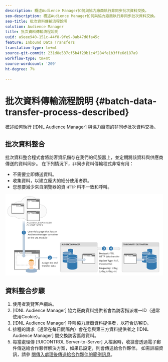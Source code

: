 ```yaml
---
description: 概述Audience Manager如何與協力廠商執行非同步批次資料交換。
seo-description: 概述Audience Manager如何與協力廠商執行非同步批次資料交換。
seo-title: 批次資料傳輸流程說明
solution: Audience Manager
title: 批次資料傳輸流程說明
uuid: a9eee940-151c-44f8-9fe9-8ab47d8fa45c
feature: Inbound Data Transfers
translation-type: tm+mt
source-git-commit: 231d8e537cf5b4f29b1c4f284fe1b3ffe6d187a9
workflow-type: tm+mt
source-wordcount: '209'
ht-degree: 7%

---
```



# 批次資料傳輸流程說明 {#batch-data-transfer-process-described}

概述如何執行 [!DNL Audience Manager] 與協力廠商的非同步批次資料交換。

## 批次資料整合

<!-- c_async.xml -->

批次資料整合程式會將訪客資訊儲存在我們的伺服器上，並定期將該資料與供應商傳送的資料同步。 在下列情況下，非同步資料傳輸程式非常有用：

* 不需要立即傳送資料。
* 收集資料，以建立龐大的細分使用者群。
* 您想要減少來自瀏覽器的資 `HTTP` 料不一致和呼叫。

![](assets/s2s_70.png)

## 資料整合步驟

1. 使用者瀏覽客戶網站。
1. [!DNL Audience Manager] 協力廠商資料提供者會為訪客指派唯一ID（通常使用Cookie）。
1. [!DNL Audience Manager] 呼叫協力廠商資料提供者，以符合訪客ID。
1. 排程的請求（通常在每日間隔內）會在您與第三方資料提供者之 [!DNL Audience Manager] 間交換訪客區段資料。
1. 每當處理傳 [!UICONTROL Server-to-Server] 入檔案時，收據會透過電子郵件傳送給合作夥伴解決方案，如果已設定，則會傳送給合作夥伴。 如需詳細資訊，請參 [閱傳入處理後傳送給合作夥伴的範例訊息](../../../integration/sending-audience-data/batch-data-transfer-explained/inbound-receipt-message.md)。
